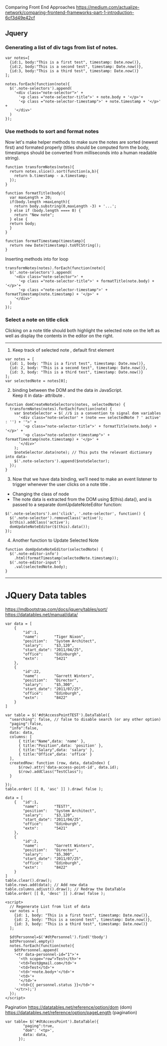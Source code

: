 Comparing Front End Approaches
https://medium.com/actualize-network/comparing-frontend-frameworks-part-1-introduction-6cf3d49e42cf
## Jquery 

### Generating a list of div tags from list of notes. 
```
var notes=[
  {id:1, body:"This is a first test", timestamp: Date.now()},
  {id:2, body:"This is a second test", timestamp: Date.now()},
  {id:3, body:"This is a third test", timestamp: Date.now()}  
];

notes.forEach(function(note){
  $('.note-selectors').append(
    '<div class="note-selector">' +
      '<p class ="note-selector-title">' + note.body + '</p>'+
      '<p class ="note-selector-timestamp">' + note.timestamp + '</p>' +
    '</div>'
  )
});
```

### Use methods to sort and format notes
Now let's make helper methods to make sure the notes are sorted (newest first) and formated properly (titles should be computed form the body, timestamps should be converted from milliseconds into a human readable string).
```
function transformNotes(notes){
  return notes.slice().sort(function(a,b){
    return b.timestamp - a.timestamp;
  });
}

function formatTitle(body){
  var maxLength = 20;
  if(body.length >maxLength){
    return body.substring(0,maxLength -3) + '...';
  } else if (body.length ==== 0) {
    return "New note";
  } else {
  return body;
  }
}

function formatTimestamp(timestamp){
  return new Date(timestamp).toUTCString();
}
```
Inserting methods into for loop
```
transformNotes(notes).forEach(function(note){
  $('.note-selectors').append(
    '<div class="note-selector">' +
      '<p class ="note-selector-title">' + formatTitle(note.body) + '</p>'+
      '<p class ="note-selector-timestamp">' + formatTimestamp(note.timestamp) + '</p>' +
    '</div>'
  )
});
```
### Select a note on title click
Clicking on a note title should both highlight the selected note on the left as well as display the contents in the editor on the right. 

***
1. Keep track of selected note , default first element
```
var notes = [
  {id: 1, body: "This is a first test", timestamp: Date.now()},
  {id: 2, body: "This is a second test", timestamp: Date.now()},
  {id: 3, body: "This is a third test", timestamp: Date.now()}
];
var selectedNote = notes[0];
```
2. binding between the DOM and the data in JavaScript.   
Keep it in data- attribute . 
```
function domCreateNoteSelectors(notes, selectedNote) {
  transformNotes(notes).forEach(function(note) {
    var $noteSelector = $( //$ is a convention to signal dom variables
      '<div class="note-selector' + (note === selectedNote ? ' active' : '') + '">' +
        '<p class="note-selector-title">' + formatTitle(note.body) + '</p>' +
        '<p class="note-selector-timestamp">' + formatTimestamp(note.timestamp) + '</p>' +
      '</div>'
    );
    $noteSelector.data(note); // This puts the relevant dictionary into data- 
    $('.note-selectors').append($noteSelector);
  });
}
```
3. Now that we have data binding, we’ll need to make an event listener to trigger whenever the user clicks on a note title . 
- Changing the class of node
- The note data is extracted from the DOM using $(this).data(), and is passed to a separate domUpdateNoteEditor function:
```
$('.note-selectors').on('click', '.note-selector', function() {
  $('.note-selector').removeClass('active');
  $(this).addClass('active');
  domUpdateNoteEditor($(this).data());
});
```
4. Another function to Update Selected Note
```
function domUpdateNoteEditor(selectedNote) {
  $('.note-editor-info')
    .html(formatTimestamp(selectedNote.timestamp));
  $('.note-editor-input')
    .val(selectedNote.body);
}
```
***

# JQuery Data tables

https://mdbootstrap.com/docs/jquery/tables/sort/
https://datatables.net/manual/data/
```
var data = [
    {   
        "id":1,
        "name":       "Tiger Nixon",
        "position":   "System Architect",
        "salary":     "$3,120",
        "start_date": "2011/04/25",
        "office":     "Edinburgh",
        "extn":       "5421"
    },
    {
        "id":22,
        "name":       "Garrett Winters",
        "position":   "Director",
        "salary":     "$5,300",
        "start_date": "2011/07/25",
        "office":     "Edinburgh",
        "extn":       "8422"
    }
]

var table = $('#dtAccessPointTEST').DataTable({
  "searching": false, // false to disable search (or any other option)
  "paging":false,
  "info":false,
  data: data,
  columns: [
      { title:"Name",data: 'name' },
      { title:"Position",data: 'position' },
      { title:"Salary",data: 'salary' },
      { title:"Office",data: 'office' }
  ],
  createdRow: function (row, data, dataIndex) {
      $(row).attr('data-access-point-id', data.id);
      $(row).addClass("TestClass");
  }

});
table.order( [[ 0, 'asc' ]] ).draw( false );

data = [
    {   "id":1,
        "name":       "TEST?",
        "position":   "System Architect",
        "salary":     "$3,120",
        "start_date": "2011/04/25",
        "office":     "Edinburgh",
        "extn":       "5421"
    },
    {
        "id":2,
        "name":       "Garrett Winters",
        "position":   "Director",
        "salary":     "$5,300",
        "start_date": "2011/07/25",
        "office":     "Edinburgh",
        "extn":       "8422"
    }
]
table.clear().draw();
table.rows.add(data); // Add new data
table.columns.adjust().draw(); // Redraw the DataTable
table.order( [[ 0, 'desc' ]] ).draw( false );
```
```
<script>
  // Regenerate List from list of data 
  var notes = [
    {id: 1, body: "This is a first test", timestamp: Date.now()},
    {id: 2, body: "This is a second test", timestamp: Date.now()},
    {id: 3, body: "This is a third test", timestamp: Date.now()}
  ];

  $dtPersonnel=$('#dtPersonnel').find('tbody')
  $dtPersonnel.empty()
  notes.forEach(function(note){
    $dtPersonnel.append(
    '<tr data-personnel-id="1">'+
      '<th scope="row">Test</th>'+
      '<td>Test@gmail.com</td>'+
      '<td>Test</td>'+
      '<td>'+note.body+'</td>'+
      '<td>'+
      '</td>'+
      '<td>{{ personnel.status }}</td>'+
    '</tr>);')
  });
</script>
```
Pagination 
https://datatables.net/reference/option/dom (dom)  
https://datatables.net/reference/option/pageLength (pagination)
```
var table= $('#dtAccessPoint').DataTable({
        "paging":true,
        "dom": '<tp>',
        data: data,
      });
```

